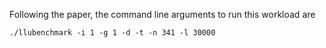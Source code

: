Following the paper, the command line arguments to run this workload are

```
./llubenchmark -i 1 -g 1 -d -t -n 341 -l 30000
```
